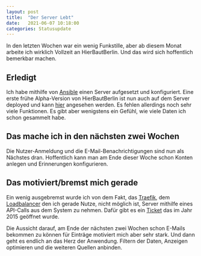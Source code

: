 ```yaml
---
layout: post
title:  "Der Server Lebt"
date:   2021-06-07 10:18:00
categories: Statusupdate
---
```

In den letzten Wochen war ein wenig Funkstille, aber ab diesem Monat arbeite ich wirklich Vollzeit an HierBautBerlin. Und das wird sich hoffentlich bemerkbar machen.

## Erledigt
Ich habe mithilfe von [Ansible](https://www.ansible.com/) einen Server aufgesetzt und konfiguriert. Eine erste frühe Alpha-Version von HierBautBerlin ist nun auch auf dem Server deployed und kann [hier](https://beta.hierbautberlin.de/map)  angesehen werden. Es fehlen allerdings noch sehr viele Funktionen. Es gibt aber wenigstens ein Gefühl, wie viele Daten ich schon gesammelt habe.

## Das mache ich in den nächsten zwei Wochen

Die Nutzer-Anmeldung und die E-Mail-Benachrichtigungen sind nun als Nächstes dran. Hoffentlich kann man am Ende dieser Woche schon Konten anlegen und Erinnerungen konfigurieren.

## Das motiviert/bremst mich gerade

Ein wenig ausgebremst wurde ich von dem Fakt, das [Traefik](https://traefik.io/), dem [Loadbalancer](https://de.wikipedia.org/wiki/Lastverteilung_%28Informatik%29) den ich gerade Nutze, nicht möglich ist, Server mithilfe eines API-Calls aus dem System zu nehmen. Dafür gibt es ein [Ticket](https://github.com/traefik/traefik/issues/41) das im Jahr 2015 geöffnet wurde. 

Die Aussicht darauf, am Ende der nächsten zwei Wochen schon E-Mails bekommen zu können für Einträge motiviert mich aber sehr stark. Und dann geht es endlich an das Herz der Anwendung. Filtern der Daten, Anzeigen optimieren und die weiteren Quellen anbinden.